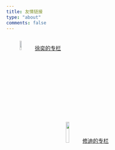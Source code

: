 ```yaml
---
title: 友情链接
type: "about"
comments: false
---
```


<div align="center" style="margin-left: -70%; margin-top: 5%">
<img src="https://gitee.com/zyp521/upload_image/raw/master/ijxwo2.png" width="8%" height="8%">
<a href="https://www.omegaxyz.com/" align="center">徐奕的专栏</a>
</div>
<div  align="center" style="margin-top: -18.5%; margin-left: -20%">
<img src="https://gitee.com/zyp521/upload_image/raw/master/eMcfqa.png" width="12%" height="12%" >
<a href="https://qidi.ink/" align="center">修迪的专栏</a>
</div>